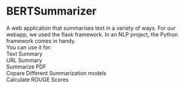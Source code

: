 # BERTSummarizer
A web application that summarises text in a variety of ways.
For our webapp, we used the flask framework.
In an NLP project, the Python framework comes in handy.\
You can use it for:  
Text Summary\
URL Summary\
Summarize PDF\
Copare Different Summarization models\
Calculate ROUGE Scores

